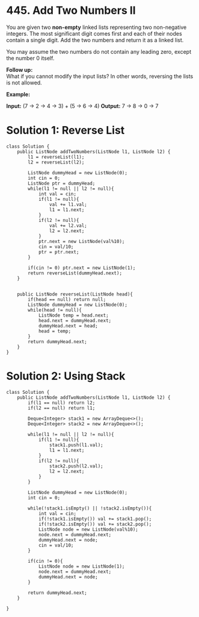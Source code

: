 # 445. Add Two Numbers II
You are given two  **non-empty**  linked lists representing two non-negative integers. The most significant digit comes first and each of their nodes contain a single digit. Add the two numbers and return it as a linked list.

You may assume the two numbers do not contain any leading zero, except the number 0 itself.

**Follow up:**  
What if you cannot modify the input lists? In other words, reversing the lists is not allowed.

**Example:**

**Input:** (7 -> 2 -> 4 -> 3) + (5 -> 6 -> 4)
**Output:** 7 -> 8 -> 0 -> 7

# Solution 1: Reverse List
```
class Solution {
    public ListNode addTwoNumbers(ListNode l1, ListNode l2) {
        l1 = reverseList(l1);
        l2 = reverseList(l2);
        
        ListNode dummyHead = new ListNode(0);
        int cin = 0;
        ListNode ptr = dummyHead;
        while(l1 != null || l2 != null){
            int val = cin;
            if(l1 != null){
                val += l1.val;
                l1 = l1.next;
            }
            if(l2 != null){
                val += l2.val;
                l2 = l2.next;
            }
            ptr.next = new ListNode(val%10);
            cin = val/10;
            ptr = ptr.next;
        }
        
        if(cin != 0) ptr.next = new ListNode(1);
        return reverseList(dummyHead.next);
    }
    
    
    public ListNode reverseList(ListNode head){
        if(head == null) return null;
        ListNode dummyHead = new ListNode(0);
        while(head != null){
            ListNode temp = head.next;
            head.next = dummyHead.next;
            dummyHead.next = head;
            head = temp;
        }
        return dummyHead.next;
    }
}
```

# Solution 2: Using Stack
```
class Solution {
    public ListNode addTwoNumbers(ListNode l1, ListNode l2) {
        if(l1 == null) return l2;
        if(l2 == null) return l1;
        
        Deque<Integer> stack1 = new ArrayDeque<>();
        Deque<Integer> stack2 = new ArrayDeque<>();
        
        while(l1 != null || l2 != null){
            if(l1 != null){
                stack1.push(l1.val);
                l1 = l1.next;
            }
            if(l2 != null){
                stack2.push(l2.val);
                l2 = l2.next;
            }
        }
        
        ListNode dummyHead = new ListNode(0);
        int cin = 0;
        
        while(!stack1.isEmpty() || !stack2.isEmpty()){
            int val = cin;
            if(!stack1.isEmpty()) val += stack1.pop();
            if(!stack2.isEmpty()) val += stack2.pop();
            ListNode node = new ListNode(val%10);
            node.next = dummyHead.next;
            dummyHead.next = node;
            cin = val/10;
        }
        
        if(cin != 0){
            ListNode node = new ListNode(1);
            node.next = dummyHead.next;
            dummyHead.next = node;
        }
        
        return dummyHead.next;
    }
    
}
```